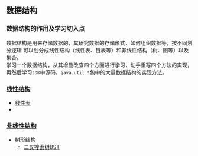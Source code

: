 ## 数据结构
### 数据结构的作用及学习切入点
数据结构是用来存储数据的，其研究数据的存储形式，如何组织数据等，按不同划分逻辑
可以划分成线性结构（线性表、链表等）和非线性结构（树、图等）以及集合。\
学习一个数据结构，从其增删改查四个方面进行学习，动手重写四个方法的实现，
再然后学习`JDK`中源码，`java.util.*`包中的大量数据结构的实现方法。

### [线性结构]()
* [线性表]()
*
### [非线性结构]()
* [树形结构]()
	* [二叉搜索树BST](https://github.com/foooever/Java2020/blob/master/%E6%95%B0%E6%8D%AE%E7%BB%93%E6%9E%84/%E4%BA%8C%E5%8F%89%E6%90%9C%E7%B4%A2%E6%A0%91BST/%E4%BA%8C%E5%8F%89%E6%90%9C%E7%B4%A2%E6%A0%91BST.md)
	
